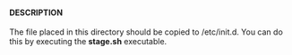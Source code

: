 #### DESCRIPTION
The file placed in this directory should be copied to /etc/init.d.  You can do this by executing the **stage.sh** executable.
